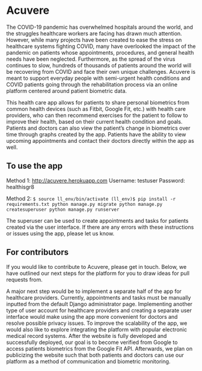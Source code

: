# Acuvere
The COVID-19 pandemic has overwhelmed hospitals around the world, and the struggles healthcare workers are facing has drawn much attention. However, while many projects have been created to ease the stress on healthcare systems fighting COVID, many have overlooked the impact of the pandemic on patients whose appointments, procedures, and general health needs have been neglected. Furthermore, as the spread of the virus continues to slow, hundreds of thousands of patients around the world will be recovering from COVID and face their own unique challenges. Acuvere is meant to support everyday people with semi-urgent health conditions and COVID patients going through the rehabilitation process via an online platform centered around patient biometric data.

This health care app allows for patients to share personal biometrics from common health devices (such as Fitbit, Google Fit, etc.) with health care providers, who can then recommend exercises for the patient to follow to improve their health, based on their current health condition and goals. Patients and doctors can also view the patient’s change in biometrics over time through graphs created by the app. Patients have the ability to view upcoming appointments and contact their doctors directly within the app as well.

## To use the app
Method 1:
http://acuvere.herokuapp.com
Username: testuser
Password: healthisgr8

Method 2:
`$ source ll_env/bin/activate
(ll_env)$ pip install -r requirements.txt
python manage.py migrate
python manage.py createsuperuser
python manage.py runserver`

The superuser can be used to create appointments and tasks for patients created via the user interface. If there are any errors with these instructions or issues using the app, please let us know.

## For contributors
If you would like to contribute to Acuvere, please get in touch. Below, we have outlined our next steps for the platform for you to draw ideas for pull requests from.

A major next step would be to implement a separate half of the app for healthcare providers. Currently, appointments and tasks must be manually inputted from the default Django administrator page. Implementing another type of user account for healthcare providers and creating a separate user interface would make using the app more convenient for doctors and resolve possible privacy issues. To improve the scalability of the app, we would also like to explore integrating the platform with popular electronic medical record systems. After the website is fully developed and successfully deployed, our goal is to become verified from Google to access patients biometrics from the Google Fit API. Afterwards, we plan on publicizing the website such that both patients and doctors can use our platform as a method of communication and biometric monitoring.
